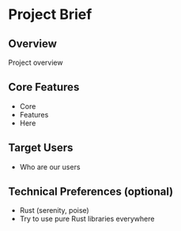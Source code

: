 # Project Brief

## Overview

Project overview

## Core Features

- Core
- Features
- Here

## Target Users

- Who are our users

## Technical Preferences (optional)

- Rust (serenity, poise)
- Try to use pure Rust libraries everywhere
